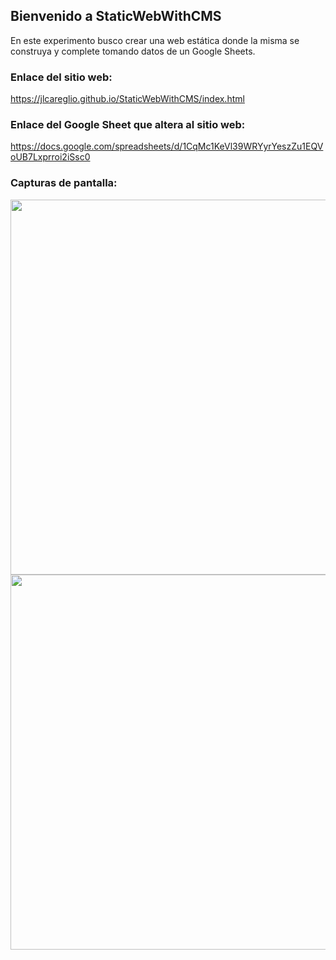 ## Bienvenido a StaticWebWithCMS

En este experimento busco crear una web estática donde la misma se construya y complete tomando datos de un Google Sheets.

### Enlace del sitio web:

https://jlcareglio.github.io/StaticWebWithCMS/index.html

### Enlace del Google Sheet que altera al sitio web:

https://docs.google.com/spreadsheets/d/1CqMc1KeVl39WRYyrYeszZu1EQVoUB7Lxprroi2iSsc0

### Capturas de pantalla:

<img src="https://github.com/JLCareglio/StaticWebWithCMS/assets/23004689/3d5a6ce3-926c-4b26-96e0-9b16c1ba6d34" width="600">
<br>
<img src="https://github.com/JLCareglio/StaticWebWithCMS/assets/23004689/bf3350ac-4e00-4b27-a550-dedbc3fa3de6" width="600">

